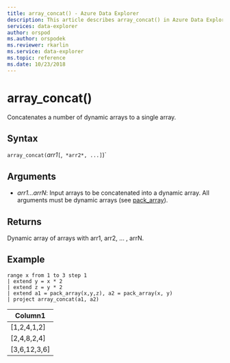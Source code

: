 ```yaml
---
title: array_concat() - Azure Data Explorer
description: This article describes array_concat() in Azure Data Explorer.
services: data-explorer
author: orspod
ms.author: orspodek
ms.reviewer: rkarlin
ms.service: data-explorer
ms.topic: reference
ms.date: 10/23/2018
---
```

# array_concat()

Concatenates a number of dynamic arrays to a single array.

## Syntax

`array_concat(`*arr1*`[`,` *arr2*, ...]`)`

## Arguments

* *arr1...arrN*: Input arrays to be concatenated into a dynamic array. All arguments must be dynamic arrays (see [pack_array](packarrayfunction.md)). 

## Returns

Dynamic array of arrays with arr1, arr2, ... , arrN.

## Example

<!-- csl: https://help.kusto.windows.net:443/Samples -->
```kusto
range x from 1 to 3 step 1
| extend y = x * 2
| extend z = y * 2
| extend a1 = pack_array(x,y,z), a2 = pack_array(x, y)
| project array_concat(a1, a2)
```

|Column1|
|---|
|[1,2,4,1,2]|
|[2,4,8,2,4]|
|[3,6,12,3,6]|
